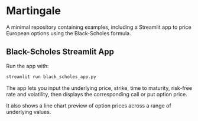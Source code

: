 # Martingale

A minimal repository containing examples, including a Streamlit app to price European options using the Black-Scholes formula.

## Black-Scholes Streamlit App

Run the app with:

```bash
streamlit run black_scholes_app.py
```

The app lets you input the underlying price, strike, time to maturity, risk-free rate and volatility, then displays the corresponding call or put option price.

It also shows a line chart preview of option prices across a range of underlying values.
